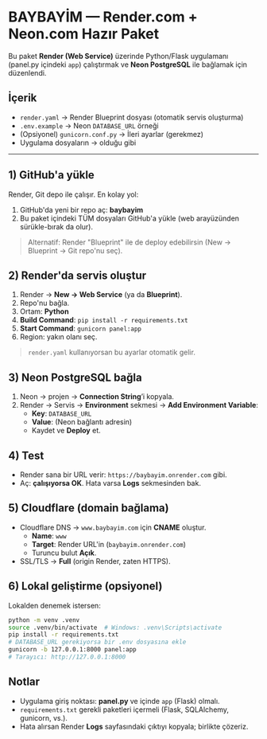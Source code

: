 # BAYBAYİM — Render.com + Neon.com Hazır Paket

Bu paket **Render (Web Service)** üzerinde Python/Flask uygulamanı (panel.py içindeki `app`) çalıştırmak ve **Neon PostgreSQL** ile bağlamak için düzenlendi.

## İçerik
- `render.yaml` → Render Blueprint dosyası (otomatik servis oluşturma)
- `.env.example` → Neon `DATABASE_URL` örneği
- (Opsiyonel) `gunicorn.conf.py` → İleri ayarlar (gerekmez)
- Uygulama dosyaların → olduğu gibi

---

## 1) GitHub'a yükle
Render, Git depo ile çalışır. En kolay yol:
1. GitHub'da yeni bir repo aç: **baybayim**
2. Bu paket içindeki TÜM dosyaları GitHub'a yükle (web arayüzünden sürükle-bırak da olur).

> Alternatif: Render "Blueprint" ile de deploy edebilirsin (New → Blueprint → Git repo'nu seç).

## 2) Render'da servis oluştur
1. Render → **New → Web Service** (ya da **Blueprint**).
2. Repo'nu bağla.
3. Ortam: **Python**
4. **Build Command**: `pip install -r requirements.txt`
5. **Start Command**: `gunicorn panel:app`
6. Region: yakın olanı seç.

> `render.yaml` kullanıyorsan bu ayarlar otomatik gelir.

## 3) Neon PostgreSQL bağla
1. Neon → projen → **Connection String**’i kopyala.
2. Render → Servis → **Environment** sekmesi → **Add Environment Variable**:
   - **Key**: `DATABASE_URL`
   - **Value**: (Neon bağlantı adresin)  
   - Kaydet ve **Deploy** et.

## 4) Test
- Render sana bir URL verir: `https://baybayim.onrender.com` gibi.
- Aç: **çalışıyorsa OK**. Hata varsa **Logs** sekmesinden bak.

## 5) Cloudflare (domain bağlama)
- Cloudflare DNS → `www.baybayim.com` için **CNAME** oluştur.
  - **Name**: `www`
  - **Target**: Render URL'in (`baybayim.onrender.com`)
  - Turuncu bulut **Açık**.
- SSL/TLS → **Full** (origin Render, zaten HTTPS).

## 6) Lokal geliştirme (opsiyonel)
Lokalden denemek istersen:
```bash
python -m venv .venv
source .venv/bin/activate  # Windows: .venv\Scripts\activate
pip install -r requirements.txt
# DATABASE_URL gerekiyorsa bir .env dosyasına ekle
gunicorn -b 127.0.0.1:8000 panel:app
# Tarayıcı: http://127.0.0.1:8000
```

## Notlar
- Uygulama giriş noktası: **panel.py** ve içinde `app` (Flask) olmalı.
- `requirements.txt` gerekli paketleri içermeli (Flask, SQLAlchemy, gunicorn, vs.).
- Hata alırsan Render **Logs** sayfasındaki çıktıyı kopyala; birlikte çözeriz.
